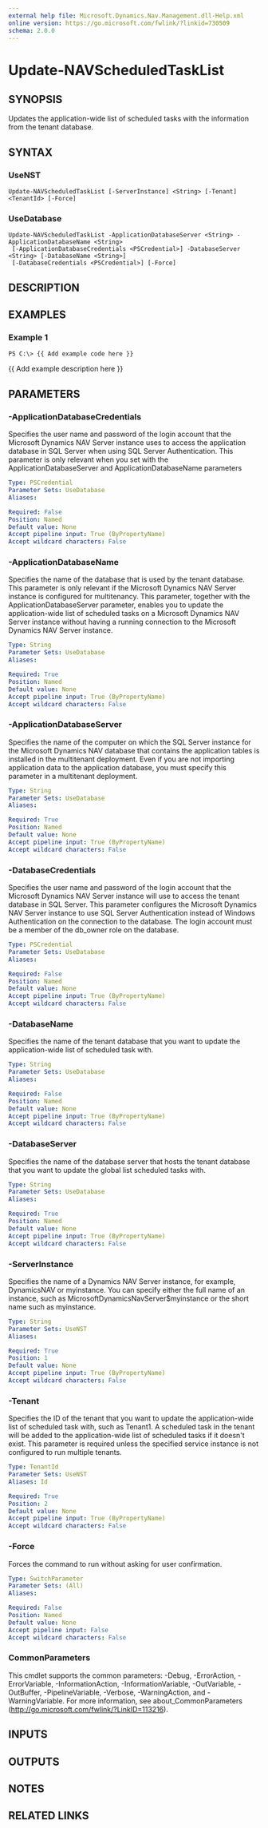```yaml
---
external help file: Microsoft.Dynamics.Nav.Management.dll-Help.xml
online version: https://go.microsoft.com/fwlink/?linkid=730509
schema: 2.0.0
---
```


# Update-NAVScheduledTaskList

## SYNOPSIS
Updates the application-wide list of scheduled tasks with the information from the tenant database.

## SYNTAX

### UseNST
```
Update-NAVScheduledTaskList [-ServerInstance] <String> [-Tenant] <TenantId> [-Force]
```

### UseDatabase
```
Update-NAVScheduledTaskList -ApplicationDatabaseServer <String> -ApplicationDatabaseName <String>
 [-ApplicationDatabaseCredentials <PSCredential>] -DatabaseServer <String> [-DatabaseName <String>]
 [-DatabaseCredentials <PSCredential>] [-Force]
```

## DESCRIPTION

## EXAMPLES

### Example 1
```
PS C:\> {{ Add example code here }}
```

{{ Add example description here }}

## PARAMETERS

### -ApplicationDatabaseCredentials
Specifies the user name and password of the login account that the Microsoft Dynamics NAV Server instance uses to access the application database in SQL Server when using SQL Server Authentication.
This parameter is only relevant when you set with the ApplicationDatabaseServer and ApplicationDatabaseName parameters

```yaml
Type: PSCredential
Parameter Sets: UseDatabase
Aliases:

Required: False
Position: Named
Default value: None
Accept pipeline input: True (ByPropertyName)
Accept wildcard characters: False
```

### -ApplicationDatabaseName
Specifies the name of the database that is used by the tenant database.
This parameter is only relevant if the Microsoft Dynamics NAV Server instance is configured for multitenancy.
This parameter, together with the ApplicationDatabaseServer parameter, enables you to update the application-wide list of scheduled tasks on a Microsoft Dynamics NAV Server instance without having a running connection to the Microsoft Dynamics NAV Server instance.

```yaml
Type: String
Parameter Sets: UseDatabase
Aliases:

Required: True
Position: Named
Default value: None
Accept pipeline input: True (ByPropertyName)
Accept wildcard characters: False
```

### -ApplicationDatabaseServer
Specifies the name of the computer on which the SQL Server instance for the Microsoft Dynamics NAV database that contains the application tables is installed in the multitenant deployment.
Even if you are not importing application data to the application database, you must specify this parameter in a multitenant deployment.

```yaml
Type: String
Parameter Sets: UseDatabase
Aliases:

Required: True
Position: Named
Default value: None
Accept pipeline input: True (ByPropertyName)
Accept wildcard characters: False
```

### -DatabaseCredentials
Specifies the user name and password of the login account that the Microsoft Dynamics NAV Server instance will use to access the tenant database in SQL Server.
This parameter configures the Microsoft Dynamics NAV Server instance to use SQL Server Authentication instead of Windows Authentication on the connection to the database.
The login account must be a member of the db_owner role on the database.

```yaml
Type: PSCredential
Parameter Sets: UseDatabase
Aliases:

Required: False
Position: Named
Default value: None
Accept pipeline input: True (ByPropertyName)
Accept wildcard characters: False
```

### -DatabaseName
Specifies the name of the tenant database that you want to update the application-wide list of scheduled task with.

```yaml
Type: String
Parameter Sets: UseDatabase
Aliases:

Required: False
Position: Named
Default value: None
Accept pipeline input: True (ByPropertyName)
Accept wildcard characters: False
```

### -DatabaseServer
Specifies the name of the database server that hosts the tenant database that you want to update the global list scheduled tasks with.

```yaml
Type: String
Parameter Sets: UseDatabase
Aliases:

Required: True
Position: Named
Default value: None
Accept pipeline input: True (ByPropertyName)
Accept wildcard characters: False
```

### -ServerInstance
Specifies the name of a Dynamics NAV Server instance, for example, DynamicsNAV or myinstance.
You can specify either the full name of an instance, such as MicrosoftDynamicsNavServer$myinstance or the short name such as myinstance.

```yaml
Type: String
Parameter Sets: UseNST
Aliases:

Required: True
Position: 1
Default value: None
Accept pipeline input: True (ByPropertyName)
Accept wildcard characters: False
```

### -Tenant
Specifies the ID of the tenant that you want to update the application-wide list of scheduled task with, such as Tenant1.
A scheduled task in the tenant will be added to the application-wide list of scheduled tasks if it doesn't exist.
This parameter is required unless the specified service instance is not configured to run multiple tenants.

```yaml
Type: TenantId
Parameter Sets: UseNST
Aliases: Id

Required: True
Position: 2
Default value: None
Accept pipeline input: True (ByPropertyName)
Accept wildcard characters: False
```

### -Force
Forces the command to run without asking for user confirmation.

```yaml
Type: SwitchParameter
Parameter Sets: (All)
Aliases:

Required: False
Position: Named
Default value: None
Accept pipeline input: False
Accept wildcard characters: False
```

### CommonParameters
This cmdlet supports the common parameters: -Debug, -ErrorAction, -ErrorVariable, -InformationAction, -InformationVariable, -OutVariable, -OutBuffer, -PipelineVariable, -Verbose, -WarningAction, and -WarningVariable. For more information, see about_CommonParameters (http://go.microsoft.com/fwlink/?LinkID=113216).

## INPUTS

## OUTPUTS

## NOTES
## RELATED LINKS

